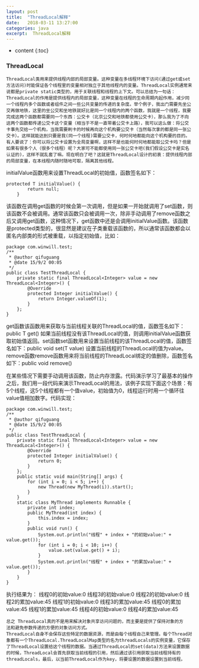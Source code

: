 ```yaml
---
layout: post
title:  "ThreadLocal解释"
date:   2018-03-11 13:27:00
categories: java
excerpt:  ThreadLocal解释
---
```


* content
{:toc}




### ThreadLocal

    ThreadLocal类用来提供线程内部的局部变量。这种变量在多线程环境下访问(通过get或set方法访问)时能保证各个线程里的变量相对独立于其他线程内的变量。ThreadLocal实例通常来说都是private static类型的，用于关联线程和线程的上下文。可以总结为一句话：ThreadLocal的作用是提供线程内的局部变量，这种变量在线程的生命周期内起作用，减少同一个线程内多个函数或者组件之间一些公共变量的传递的复杂度。举个例子，我出门需要先坐公交再做地铁，这里的坐公交和坐地铁就好比是同一个线程内的两个函数，我就是一个线程，我要完成这两个函数都需要同一个东西：公交卡（北京公交和地铁都使用公交卡），那么我为了不向这两个函数都传递公交卡这个变量（相当于不是一直带着公交卡上路），我可以这么做：将公交卡事先交给一个机构，当我需要刷卡的时候再向这个机构要公交卡（当然每次拿的都是同一张公交卡）。这样就能达到只要是我(同一个线程)需要公交卡，何时何地都能向这个机构要的目的。有人要说了：你可以将公交卡设置为全局变量啊，这样不是也能何时何地都能取公交卡吗？但是如果有很多个人（很多个线程）呢？大家可不能都使用同一张公交卡吧(我们假设公交卡是实名认证的)，这样不就乱套了嘛。现在明白了吧？这就是ThreadLocal设计的初衷：提供线程内部的局部变量，在本线程内随时随地可取，隔离其他线程。




initialValue函数用来设置ThreadLocal的初始值，函数签名如下：    

    protected T initialValue() {
            return null;
        }

该函数在调用get函数的时候会第一次调用，但是如果一开始就调用了set函数，则该函数不会被调用。通常该函数只会被调用一次，除非手动调用了remove函数之后又调用get函数，这种情况下，get函数中还是会调用initialValue函数。该函数是protected类型的，很显然是建议在子类重载该函数的，所以通常该函数都会以匿名内部类的形式被重载，以指定初始值，比如：

    package com.winwill.test;
    /**
     * @author qifuguang
     * @date 15/9/2 00:05
     */
    public class TestThreadLocal {
        private static final ThreadLocal<Integer> value = new ThreadLocal<Integer>() {
            @Override
            protected Integer initialValue() {
                return Integer.valueOf(1);
            }
        };
    }


get函数该函数用来获取与当前线程关联的ThreadLocal的值，函数签名如下：public T get()
如果当前线程没有该ThreadLocal的值，则调用initialValue函数获取初始值返回。set函数set函数用来设置当前线程的该ThreadLocal的值，函数签名如下：public void set(T value)
设置当前线程的ThreadLocal的值为value。remove函数remove函数用来将当前线程的ThreadLocal绑定的值删除，函数签名如下：public void remove()
 
在某些情况下需要手动调用该函数，防止内存泄露。代码演示学习了最基本的操作之后，我们用一段代码来演示ThreadLocal的用法，该例子实现下面这个场景：有5个线程，这5个线程都有一个值value，初始值为0，线程运行时用一个循环往value值相加数字。代码实现：


    package com.winwill.test;
    /**
     * @author qifuguang
     * @date 15/9/2 00:05
     */
    public class TestThreadLocal {
        private static final ThreadLocal<Integer> value = new ThreadLocal<Integer>() {
            @Override
            protected Integer initialValue() {
                return 0;
            }
        };
        public static void main(String[] args) {
            for (int i = 0; i < 5; i++) {
                new Thread(new MyThread(i)).start();
            }
        }
        static class MyThread implements Runnable {
            private int index;
            public MyThread(int index) {
                this.index = index;
            }
            public void run() {
                System.out.println("线程" + index + "的初始value:" + value.get());
                for (int i = 0; i < 10; i++) {
                    value.set(value.get() + i);
                }
                System.out.println("线程" + index + "的累加value:" + value.get());
            }
        }
    }

执行结果为：
线程0的初始value:0
线程3的初始value:0
线程2的初始value:0
线程2的累加value:45
线程1的初始value:0
线程3的累加value:45
线程0的累加value:45
线程1的累加value:45
线程4的初始value:0
线程4的累加value:45


    总之 ThreadLocal真的不是用来解决对象共享访问问题的，而主要是提供了保持对象的方
    法和避免参数传递的方便的对象访问方式。 
    ThreadLocal自身不会保存这些特定的数据资源，而是由每个线程自己来管理。每个Thread对象都有一个ThreadLocal.ThreadLocalMap类型的名为threadLocals的实例变量，它保存了ThreadLocal设置给这个线程的数据。当通过ThreadLocal的set(data)方法来设置数据的时候，ThreadLocal会首先获取当前线程的引用，然后通过该引用获取当前线程持有的threadLocals，最后，以当前ThreadLocal作为key，将要设置的数据设置到当前线程。
